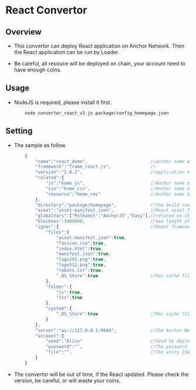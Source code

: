 # React Convertor

## Overview

- This convertor can deploy React application on Anchor Network. Then the React application can be run by Loader.

- Be careful, all resouce will be deployed on chain, your account need to have enough coins.

## Usage

- NodeJS is required, please install it first.

    ```Shell
        node converter_react_v3.js package/config_homepage.json 
    ```

## Setting

- The sample as follow.

    ```Javascript
        {  
            "name":"react_demo",                        //anchor name will deploy
            "framework":"frame_react.js",               //
            "version":"1.0.2",                          //application version.
            "related":{
                "js":"home_js",                         //Anchor name of related JS
                "css":"home_css",                       //Anchor name of related CSS
                "resource":"home_res"                   //Anchor name of related resource, controlled by `dep`
            },
            "directory":"package/homepage",             //the build react project folder path
            "asset":"asset-manifest.json",              //React asset file
            "globalVars":["Polkadot","AnchorJS","Easy"],//related on-chain libs
            "blockmax":3000000,                         //max length of dividing resource
            "ignor":{                                   //React framework files to ignore
                "files":{
                    "asset-manifest.json":true,
                    "favicon.ico":true,
                    "index.html":true,
                    "manifest.json":true,
                    "logo192.png":true,
                    "logo512.png":true,
                    "robots.txt":true,
                    ".DS_Store":true                    //Mac cache file
                },
                "folder":{
                    "js":true,
                    "css":true
                },
                "system":{
                    ".DS_Store":true                    //Mac cache file
                }
            },
            "server":"ws://127.0.0.1:9944",             //The Anchor Network node to link
            "account":{
                "seed":"Alice"                          //Seed to deploy, normally for dev network
                "password":"",                          //The password for encry JSON file 
                "file":"",                              //The encry JSON file
            }
        }
    ```

- The convertor will be out of time, if the React updated. Please check the version, be careful, or will waste your coins.
